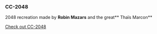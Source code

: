 ### CC-2048

2048 recreation made by **Robin Mazars** and the great** Thaïs Marcon**

[Check out CC-2048](https://cc-2048.herokuapp.com/)
